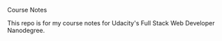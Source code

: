Course Notes    

This repo is for my course notes for Udacity's Full Stack Web Developer Nanodegree.
